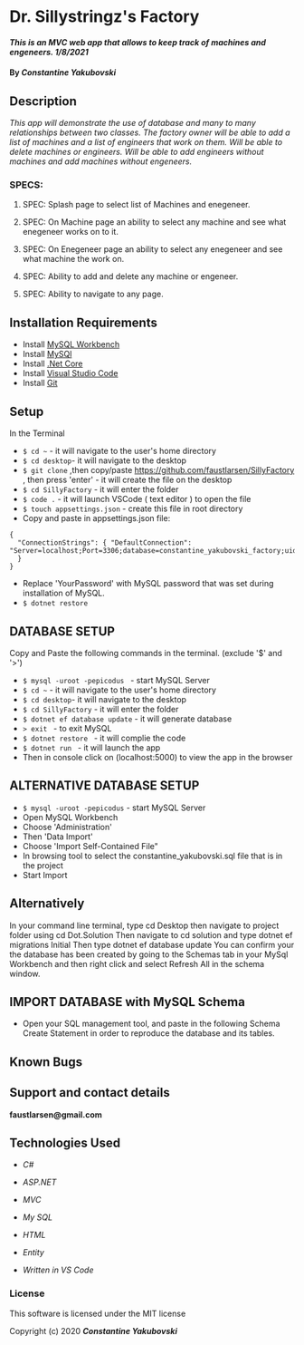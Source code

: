 # Dr. Sillystringz's Factory

#### _This is an MVC web app that allows to keep track of machines and engeneers.  1/8/2021_

#### By _**Constantine Yakubovski**_ 

## Description 

_This app will demonstrate the use of database and many to many relationships between two classes.  The factory owner will be able to add a list of machines and a list of engineers that work on them. Will be able to delete machines or engineers. Will be able to add engineers without machines and add machines without engeneers._

### SPECS: ###

1. SPEC: Splash page to select list of Machines and enegeneer.

2. SPEC: On Machine page an ability to select any machine and see what enegeneer works on to it.

3. SPEC: On Enegeneer page an ability to select any enegeneer and see what machine the work on.

4. SPEC: Ability to add and delete any machine or engeneer.

5. SPEC: Ability to navigate to any page.


## Installation Requirements

- Install [MySQL Workbench](https://dev.mysql.com/downloads/file/?id=484391)
- Install [MySQl](https://dev.mysql.com/downloads/file/?id=484914)
- Install [.Net Core](https://dotnet.microsoft.com/download/dotnet-core/2.2)
- Install [Visual Studio Code](https://code.visualstudio.com/)
- Install [Git](https://git-scm.com/downloads/)

## Setup
In the Terminal
-  `$ cd ~` - it will navigate to the user's home directory
-  `$ cd desktop`- it will navigate to the desktop
-  `$ git clone` ,then copy/paste https://github.com/faustlarsen/SillyFactory , then press 'enter' - it will create the file on the desktop
-  `$ cd SillyFactory` - it will enter the folder
-  `$ code .` - it will launch VSCode ( text editor ) to open the file
-  `$ touch appsettings.json` - create this file in root directory
- Copy and paste in appsettings.json file: 

```
{
  "ConnectionStrings": { "DefaultConnection": "Server=localhost;Port=3306;database=constantine_yakubovski_factory;uid=root;pwd=YourPassword;"
  }
}
```
- Replace 'YourPassword' with MySQL password that was set during installation of MySQL.
- `$ dotnet restore`

## DATABASE SETUP 
Copy and Paste the following commands in the terminal. (exclude '$' and '>')
-  `$ mysql -uroot -pepicodus ` - start MySQL Server 
-  `$ cd ~` - it will navigate to the user's home directory
-  `$ cd desktop`- it will navigate to the desktop
-  `$ cd SillyFactory` - it will enter the folder
-  `$ dotnet ef database update` - it will generate database
- `> exit ` - to exit MySQL
- `$ dotnet restore ` - it will complie the code
- `$ dotnet run ` - it will launch the app 
- Then in console click on (localhost:5000) to view the app in the browser

## ALTERNATIVE DATABASE SETUP
- `$ mysql -uroot -pepicodus` - start MySQL Server 
- Open MySQL Workbench
- Choose 'Administration'
- Then 'Data Import'
- Choose  'Import Self-Contained File"
- In browsing tool to select the constantine_yakubovski.sql file that is in the project
- Start Import

## Alternatively
In your command line terminal, type cd Desktop then navigate to project folder using cd Dot.Solution
Then navigate to cd solution and type dotnet ef migrations Initial
Then type dotnet ef database update
You can confirm your the database has been created by going to the Schemas tab in your MySql Workbench and then right click and select Refresh All in the schema window.


## IMPORT DATABASE with MySQL Schema
- Open your SQL management tool, and paste in the following Schema Create Statement in order to reproduce the database and its tables.



## Known Bugs


## Support and contact details

__faustlarsen@gmail.com__

## Technologies Used

-  _C#_

-  _ASP.NET_

-  _MVC_

-  _My SQL_

-  _HTML_

- _Entity_

-  _Written in VS Code_

### License

This software is licensed under the MIT license

Copyright (c) 2020 **_Constantine Yakubovski_**